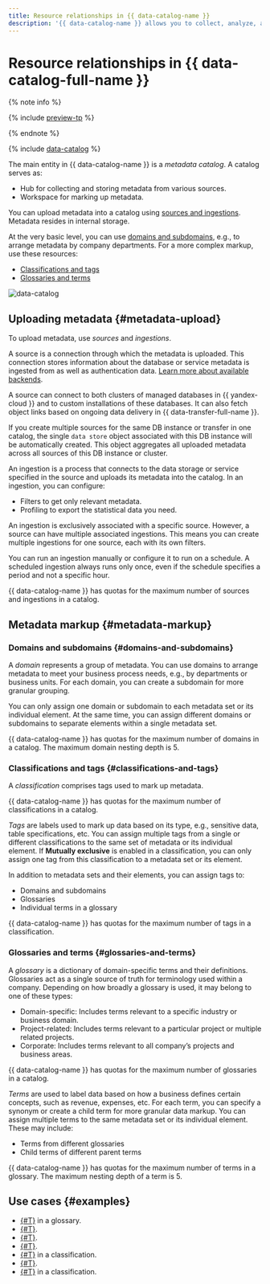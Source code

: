 ```yaml
---
title: Resource relationships in {{ data-catalog-name }}
description: '{{ data-catalog-name }} allows you to collect, analyze, and mark up metadata drawn from various sources. You can upload structural metadata, e.g., list of tables in a managed database cluster, their schemas, links between tables. The main entity in {{ data-catalog-name }} is a metadata catalog. A catalog servers both as a storage for metadata and workspace for its markup.'
---
```


# Resource relationships in {{ data-catalog-full-name }}


{% note info %}

{% include [preview-tp](../../_includes/preview-tp.md) %}

{% endnote %}

{% include [data-catalog](../../_includes/metadata-hub/data-catalog-definition.md) %}

The main entity in {{ data-catalog-name }} is a _metadata catalog_. A catalog serves as:

* Hub for collecting and storing metadata from various sources.
* Workspace for marking up metadata. 

You can upload metadata into a catalog using [sources and ingestions](#metadata-upload). Metadata resides in internal storage.

At the very basic level, you can use [domains and subdomains](#domains-and-subdomains), e.g., to arrange metadata by company departments. For a more complex markup, use these resources:

* [Classifications and tags](#classifications-and-tags)
* [Glossaries and terms](#glossaries-and-terms)

![data-catalog](../../_assets/metadata-hub/data-catalog.svg)

## Uploading metadata {#metadata-upload}

To upload metadata, use _sources_ and _ingestions_.

A source is a connection through which the metadata is uploaded. This connection stores information about the database or service metadata is ingested from as well as authentication data. [Learn more about available backends](../operations/data-catalog/create-source.md).

A source can connect to both clusters of managed databases in {{ yandex-cloud }} and to custom installations of these databases. It can also fetch object links based on ongoing data delivery in {{ data-transfer-full-name }}.

If you create multiple sources for the same DB instance or transfer in one catalog, the single `data store` object associated with this DB instance will be automatically created. This object aggregates all uploaded metadata across all sources of this DB instance or cluster.

An ingestion is a process that connects to the data storage or service specified in the source and uploads its metadata into the catalog. In an ingestion, you can configure:

* Filters to get only relevant metadata.
* Profiling to export the statistical data you need.

An ingestion is exclusively associated with a specific source. However, a source can have multiple associated ingestions. This means you can create multiple ingestions for one source, each with its own filters.

You can run an ingestion manually or configure it to run on a schedule. A scheduled ingestion always runs only once, even if the schedule specifies a period and not a specific hour.

{{ data-catalog-name }} has quotas for the maximum number of sources and ingestions in a catalog.

## Metadata markup {#metadata-markup}

### Domains and subdomains {#domains-and-subdomains}

A _domain_ represents a group of metadata. You can use domains to arrange metadata to meet your business process needs, e.g., by departments or business units. For each domain, you can create a subdomain for more granular grouping.

You can only assign one domain or subdomain to each metadata set or its individual element. At the same time, you can assign different domains or subdomains to separate elements within a single metadata set.

{{ data-catalog-name }} has quotas for the maximum number of domains in a catalog. The maximum domain nesting depth is 5.

### Classifications and tags {#classifications-and-tags}

A _classification_ comprises tags used to mark up metadata.

{{ data-catalog-name }} has quotas for the maximum number of classifications in a catalog.

_Tags_ are labels used to mark up data based on its type, e.g., sensitive data, table specifications, etc. You can assign multiple tags from a single or different classifications to the same set of metadata or its individual element. If **Mutually exclusive** is enabled in a classification, you can only assign one tag from this classification to a metadata set or its element.

In addition to metadata sets and their elements, you can assign tags to:

* Domains and subdomains
* Glossaries
* Individual terms in a glossary

{{ data-catalog-name }} has quotas for the maximum number of tags in a classification. 

### Glossaries and terms {#glossaries-and-terms}

A _glossary_ is a dictionary of domain-specific terms and their definitions. Glossaries act as a single source of truth for terminology used within a company. Depending on how broadly a glossary is used, it may belong to one of these types:

* Domain-specific: Includes terms relevant to a specific industry or business domain.
* Project-related: Includes terms relevant to a particular project or multiple related projects.
* Corporate: Includes terms relevant to all company’s projects and business areas.

{{ data-catalog-name }} has quotas for the maximum number of glossaries in a catalog.

_Terms_ are used to label data based on how a business defines certain concepts, such as revenue, expenses, etc. For each term, you can specify a synonym or create a child term for more granular data markup. You can assign multiple terms to the same metadata set or its individual element. These may include:

* Terms from different glossaries
* Child terms of different parent terms

{{ data-catalog-name }} has quotas for the maximum number of terms in a glossary. The maximum nesting depth of a term is 5.

## Use cases {#examples}

* [{#T}](../operations/data-catalog/create-term.md) in a glossary.
* [{#T}](../operations/data-catalog/create-term-child.md).
* [{#T}](../operations/data-catalog/update-glossary.md).
* [{#T}](../operations/data-catalog/update-term.md).
* [{#T}](../operations/data-catalog/create-tag.md) in a classification.
* [{#T}](../operations/data-catalog/update-classification.md).
* [{#T}](../operations/data-catalog/update-tag.md) in a classification.